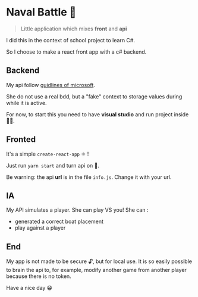 # Naval Battle 🚤

> Little application which mixes **front** and **api**

I did this in the context of school project to learn C#.

So I choose to make a react front app with a c# backend.

## Backend

My api follow [guidlines of microsoft](https://docs.microsoft.com/fr-ch/aspnet/core/tutorials/first-web-api?view=aspnetcore-5.0&tabs=visual-studio).

She do not use a real bdd, but a "fake" context to storage values during while it is active.

For now, to start this you need to have **visual studio** and run project inside🏃‍♂️.

## Fronted

It's a simple `create-react-app` ⚛️ !

Just run `yarn start` and turn api on 🚀.

Be warning: the api **url** is in the file `info.js`. Change it with your url.

## IA

My API simulates a player. She can play VS you!
She can :
- generated a correct boat placement
- play against a player

## End

My app is not made to be secure 🔓, but for local use. It is so easily possible to brain the api to, for example, modify another game from another player because there is no token.

Have a nice day 😁
